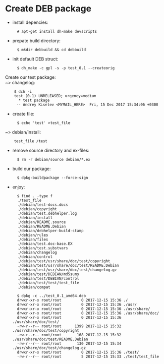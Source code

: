 # Create DEB package

- install depencies:

        # apt-get install dh-make devscripts

- prepate build directory:

        $ mkdir debbuild && cd debbuild

- init default DEB struct:

        $ dh_make -c gpl -s -p test_0.1 --createorig

Create our test package:</br>
~> changelog:

        $ dch -i
        test (0.1) UNRELEASED; urgency=medium
          * test package
         -- Andrey Kiselev <MYMAIL_HERE>  Fri, 15 Dec 2017 15:34:06 +0300

- create file:

        $ echo 'test' >test_file

~> debian/install:

        test_file /test

- remove source directory and ex-files:

        $ rm -r debian/source debian/*.ex

- build our package:

        $ dpkg-buildpackage --force-sign

- enjoy:

        $ find . -type f
        ./test_file
        ./debian/test-docs.docs
        ./debian/copyright
        ./debian/test.debhelper.log
        ./debian/install
        ./debian/README.source
        ./debian/README.Debian
        ./debian/debhelper-build-stamp
        ./debian/rules
        ./debian/files
        ./debian/test.doc-base.EX
        ./debian/test.substvars
        ./debian/changelog
        ./debian/control
        ./debian/test/usr/share/doc/test/copyright
        ./debian/test/usr/share/doc/test/README.Debian
        ./debian/test/usr/share/doc/test/changelog.gz
        ./debian/test/DEBIAN/md5sums
        ./debian/test/DEBIAN/control
        ./debian/test/test/test_file
        ./debian/compat

        $ dpkg -c ../test_0.1_amd64.deb
        drwxr-xr-x root/root         0 2017-12-15 15:36 ./
        drwxr-xr-x root/root         0 2017-12-15 15:36 ./usr/
        drwxr-xr-x root/root         0 2017-12-15 15:36 ./usr/share/
        drwxr-xr-x root/root         0 2017-12-15 15:36 ./usr/share/doc/
        drwxr-xr-x root/root         0 2017-12-15 15:36 ./usr/share/doc/test/
        -rw-r--r-- root/root      1399 2017-12-15 15:32 ./usr/share/doc/test/copyright
        -rw-r--r-- root/root       168 2017-12-15 15:32 ./usr/share/doc/test/README.Debian
        -rw-r--r-- root/root       130 2017-12-15 15:34 ./usr/share/doc/test/changelog.gz
        drwxr-xr-x root/root         0 2017-12-15 15:36 ./test/
        -rw-r--r-- root/root         5 2017-12-15 15:33 ./test/test_file
